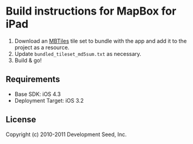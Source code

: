 # Build instructions for MapBox for iPad

 1. Download an [MBTiles](http://mbtiles.org/) tile set to bundle with the app and add it to the project as a resource.
 1. Update `bundled_tileset_md5sum.txt` as necessary.
 1. Build & go!

## Requirements

 * Base SDK: iOS 4.3
 * Deployment Target: iOS 3.2 

## License

Copyright (c) 2010-2011 Development Seed, Inc.